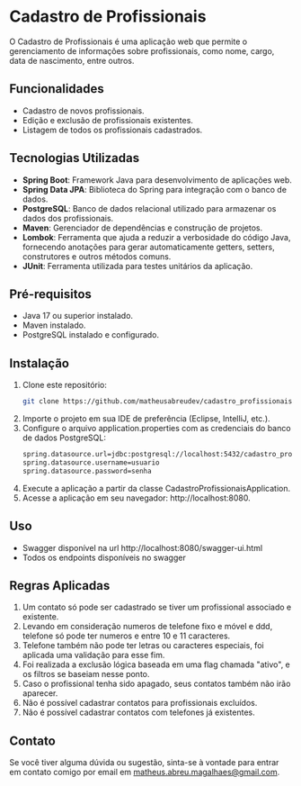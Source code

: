 # Cadastro de Profissionais

O Cadastro de Profissionais é uma aplicação web que permite o gerenciamento de informações sobre profissionais, como nome, cargo, data de nascimento, entre outros.

## Funcionalidades

- Cadastro de novos profissionais.
- Edição e exclusão de profissionais existentes.
- Listagem de todos os profissionais cadastrados.

## Tecnologias Utilizadas

- **Spring Boot**: Framework Java para desenvolvimento de aplicações web.
- **Spring Data JPA**: Biblioteca do Spring para integração com o banco de dados.
- **PostgreSQL**: Banco de dados relacional utilizado para armazenar os dados dos profissionais.
- **Maven**: Gerenciador de dependências e construção de projetos.
- **Lombok**: Ferramenta que ajuda a reduzir a verbosidade do código Java, fornecendo anotações para gerar automaticamente getters, setters, construtores e outros métodos comuns.
- **JUnit**: Ferramenta utilizada para testes unitários da aplicação.

## Pré-requisitos

- Java 17 ou superior instalado.
- Maven instalado.
- PostgreSQL instalado e configurado.
  
## Instalação

1. Clone este repositório:
   ```bash
   git clone https://github.com/matheusabreudev/cadastro_profissionais.git
2. Importe o projeto em sua IDE de preferência (Eclipse, IntelliJ, etc.).
3. Configure o arquivo application.properties com as credenciais do banco de dados PostgreSQL:
   ```bash
   spring.datasource.url=jdbc:postgresql://localhost:5432/cadastro_profissionais(nome sugerido)
   spring.datasource.username=usuario
   spring.datasource.password=senha
4. Execute a aplicação a partir da classe CadastroProfissionaisApplication.
5. Acesse a aplicação em seu navegador: http://localhost:8080.

## Uso

- Swagger disponível na url http://localhost:8080/swagger-ui.html
- Todos os endpoints disponíveis no swagger

## Regras Aplicadas

1. Um contato só pode ser cadastrado se tiver um profissional associado e existente.
2. Levando em consideração numeros de telefone fixo e móvel e ddd, telefone só pode ter numeros e entre 10 e 11 caracteres.
3. Telefone também não pode ter letras ou caracteres especiais, foi aplicada uma validação para esse fim.
4. Foi realizada a exclusão lógica baseada em uma flag chamada "ativo", e os filtros se baseiam nesse ponto.
5. Caso o profissional tenha sido apagado, seus contatos também não irão aparecer.
6. Não é possível cadastrar contatos para profissionais excluídos.
7. Não é possível cadastrar contatos com telefones já existentes.

## Contato

Se você tiver alguma dúvida ou sugestão, sinta-se à vontade para entrar em contato comigo por email em matheus.abreu.magalhaes@gmail.com.
